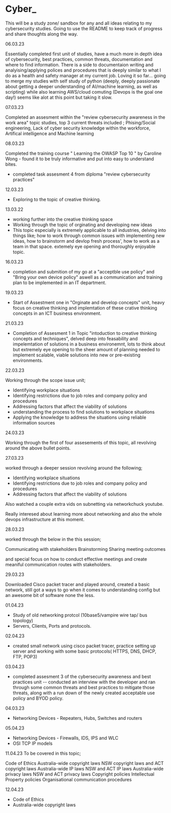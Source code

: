 # Cyber_


This will be a study zone/ sandbox for any and all ideas relating to my cybersecurity studies. Going to use the README to keep track of progress and share thoughts along the way. 

06.03.23 

Essentially completed first unit of studies, have a much more in depth idea of cybersecurity, best practices, common threats, documentation and where to find information. There is a side to documentaion writing and analyising/applying polices and procedures that is deeply similar to what I do as a health and safety manager at my current job. Loving it so far... going to merge my studies with self study of python (deeply, deeply passionate about getting a deeper understanding of AI/machine learning, as well as scripting) while also learning AWS/cloud comuting (Devops is the goal one day!) seems like alot at this point but taking it slow. 

07.03.23

Completed an assesment within the "review cybersecurity awareness in the work area" topic studies, top 3 current threats included ; Phising/Social engineering, Lack of cyber security knowledge within the workforce, Artifical intelligence and Machine learning


08.03.23

Completed the training course " Learning the OWASP Top 10 " by Caroline Wong - found it to be truly informative and put into easy to understand bites. 
- completed task assesment 4 from diploma "review cybersecurity practices" 


12.03.23
- Exploring to the topic of creative thinking.

13.03.22
- working further into the creative thinking space
- Working through the topic of orginating and developing new ideas
- This topic especially is extremely applicable to all industries, delving into things like; how to work through common issues with implementing new ideas, how to brainstorm and devlop fresh process', how to work as a team in that space. extemely eye opening and thoroughly enjoyable topic.


16.03.23
- completion and submition of my go at a "acceptble use policy" and "Bring your own device policy" aswell as a communication and training plan to be implemented in an IT department. 

19.03.23
- Start of Assestment one in "Orginate and develop concepts" unit, heavy focus on creative thinking and implemtation of these crative thinking concepts in an ICT business environment.

21.03.23
- Completion of Assesment 1 in Topic "intoduction to creative thinking concepts and techniques", delved deep into feasability and impelemtation of solutions in a business environemnt, lots to think about but extremely eye opening to the sheer amount of planning needed to implement scalable, viable solutions into new or pre-existing environments.


22.03.23

Working through the scope issue unit; 

- Identifying workplace situations
- Identifying restrictions due to job roles and company policy and procedures
- Addressing factors that affect the viability of solutions
- understanding the process to find solutions to workplace situations
- Applying the knowledge to address the situations using reliable information sources

24.03.23

Working through the first of four assesements of this topic, all revolving around the above bullet points. 

27.03.23

worked through a deeper session revolving around the following; 
- Identifying workplace situations
- Identifying restrictions due to job roles and company policy and procedures
- Addressing factors that affect the viability of solutions

Also watched a couple extra vids on subnetting via networkchuck youtube. 

Really interesed about learning more about networking and also the whole devops infrastructure at this moment. 


28.03.23

worked through the below in the this session; 

  Communicating with stakeholders
  Brainstorming
  Sharing meeting outcomes
  
  and special focus on how to conduct effective meetings and create meaniful communication routes with stakeholders.


29.03.23

Downloaded Cisco packet tracer and played around, created a basic network, still got a ways to go when it comes to understanding config but an awesome bit of software none the less.

01.04.23
- Study of old networking protcol (10base5/vampire wire tap/ bus topology) 
- Servers, Clients, Ports and protocols.


02.04.23
- created small network using cisco packet tracer, practice setting up server and working with some basic protocols( HTTPS, DNS, DHCP, FTP, POP3)


03.04.23
- completed assesment 3 of the cybersecurity awareness and best practices unit -- conducted an interview with the developer and ran through some common threats and best practices to mitigate those threats, along with a run down of the newly created acceptable use policy and BYOD policy.


04.03.23
- Networking Devices - Repeaters, Hubs, Switches and routers

05.04.23
- Networking Devices - Firewalls, IDS, IPS and WLC
- OSI TCP IP models


11.04.23
 To be covered in this topic; 
 
Code of Ethics
Australia-wide copyright laws
NSW copyright laws and ACT copyright laws
Australia-wide IP laws
NSW and ACT IP laws
Australia-wide privacy laws
NSW and ACT privacy laws
Copyright policies
Intellectual Property policies
Organisational communication procedures

12.04.23
- Code of Ethics
- Australia-wide copyright laws
